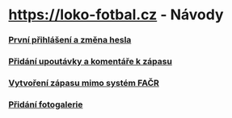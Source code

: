 # <a href="https://loko-fotbal.cz/" target="_blank">https://loko-fotbal.cz</a> - Návody

### [První přihlášení a změna hesla](/prvni-prihlaseni)
### [Přidání upoutávky a komentáře k zápasu](/novinky)
### [Vytvoření zápasu mimo systém FAČR](/novy-zapas)
### [Přidání fotogalerie](/fotogalerie)